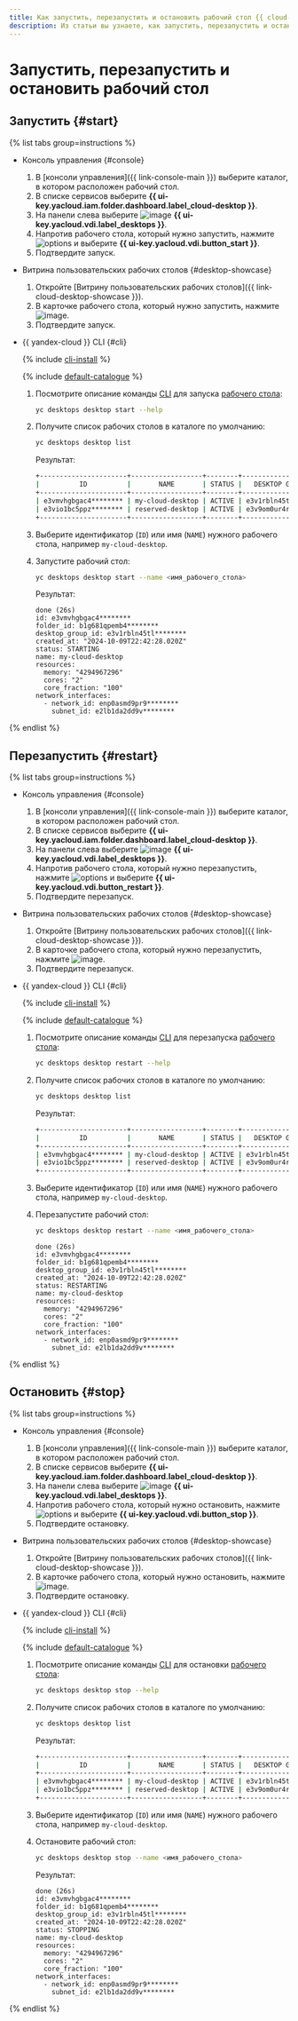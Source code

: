 ```yaml
---
title: Как запустить, перезапустить и остановить рабочий стол {{ cloud-desktop-full-name }}
description: Из статьи вы узнаете, как запустить, перезапустить и остановить рабочий стол {{ cloud-desktop-name }}.
---
```


# Запустить, перезапустить и остановить рабочий стол

## Запустить {#start}

{% list tabs group=instructions %}

- Консоль управления {#console}

  1. В [консоли управления]({{ link-console-main }}) выберите каталог, в котором расположен рабочий стол.
  1. В списке сервисов выберите **{{ ui-key.yacloud.iam.folder.dashboard.label_cloud-desktop }}**.
  1. На панели слева выберите ![image](../../../_assets/console-icons/display.svg) **{{ ui-key.yacloud.vdi.label_desktops }}**.
  1. Напротив рабочего стола, который нужно запустить, нажмите ![options](../../../_assets/console-icons/ellipsis.svg) и выберите **{{ ui-key.yacloud.vdi.button_start }}**.
  1. Подтвердите запуск.

- Витрина пользовательских рабочих столов {#desktop-showcase}

  1. Откройте [Витрину пользовательских рабочих столов]({{ link-cloud-desktop-showcase }}).
  1. В карточке рабочего стола, который нужно запустить, нажмите ![image](../../../_assets/console-icons/play.svg).
  1. Подтвердите запуск.

- {{ yandex-cloud }} CLI {#cli}

  {% include [cli-install](../../../_includes/cli-install.md) %}

  {% include [default-catalogue](../../../_includes/default-catalogue.md) %}

  1. Посмотрите описание команды [CLI](../../../cli/index.yaml) для запуска [рабочего стола](../../../cloud-desktop/concepts/desktops-and-groups.md):

      ```bash
      yc desktops desktop start --help
      ```

  1. Получите список рабочих столов в каталоге по умолчанию:

      ```bash
      yc desktops desktop list
      ```

      Результат:

      ```bash
      +----------------------+------------------+--------+----------------------+---------------------+
      |          ID          |       NAME       | STATUS |   DESKTOP GROUP ID   |   CREATED (UTC-0)   |
      +----------------------+------------------+--------+----------------------+---------------------+
      | e3vmvhgbgac4******** | my-cloud-desktop | ACTIVE | e3v1rbln45tl******** | 2024-10-09 22:42:28 |
      | e3vio1bc5ppz******** | reserved-desktop | ACTIVE | e3v9om0ur4rl******** | 2024-10-09 21:35:17 |
      +----------------------+------------------+--------+----------------------+---------------------+
      ```

  1. Выберите идентификатор (`ID`) или имя (`NAME`) нужного рабочего стола, например `my-cloud-desktop`.
  1. Запустите рабочий стол:

      ```bash
      yc desktops desktop start --name <имя_рабочего_стола>
      ```

      Результат:

      ```text
      done (26s)
      id: e3vmvhgbgac4********
      folder_id: b1g681qpemb4********
      desktop_group_id: e3v1rbln45tl********
      created_at: "2024-10-09T22:42:28.020Z"
      status: STARTING
      name: my-cloud-desktop
      resources:
        memory: "4294967296"
        cores: "2"
        core_fraction: "100"
      network_interfaces:
        - network_id: enp0asmd9pr9********
          subnet_id: e2lb1da2dd9v********
      ```

{% endlist %}

## Перезапустить {#restart}

{% list tabs group=instructions %}

- Консоль управления {#console}

  1. В [консоли управления]({{ link-console-main }}) выберите каталог, в котором расположен рабочий стол.
  1. В списке сервисов выберите **{{ ui-key.yacloud.iam.folder.dashboard.label_cloud-desktop }}**.
  1. На панели слева выберите ![image](../../../_assets/console-icons/display.svg) **{{ ui-key.yacloud.vdi.label_desktops }}**.
  1. Напротив рабочего стола, который нужно перезапустить, нажмите ![options](../../../_assets/console-icons/ellipsis.svg) и выберите **{{ ui-key.yacloud.vdi.button_restart }}**.
  1. Подтвердите перезапуск.

- Витрина пользовательских рабочих столов {#desktop-showcase}

  1. Откройте [Витрину пользовательских рабочих столов]({{ link-cloud-desktop-showcase }}).
  1. В карточке рабочего стола, который нужно перезапустить, нажмите ![image](../../../_assets/console-icons/arrow-rotate-right.svg).
  1. Подтвердите перезапуск.

- {{ yandex-cloud }} CLI {#cli}

  {% include [cli-install](../../../_includes/cli-install.md) %}

  {% include [default-catalogue](../../../_includes/default-catalogue.md) %}

  1. Посмотрите описание команды [CLI](../../../cli/index.yaml) для перезапуска [рабочего стола](../../../cloud-desktop/concepts/desktops-and-groups.md):

      ```bash
      yc desktops desktop restart --help
      ```

  1. Получите список рабочих столов в каталоге по умолчанию:

      ```bash
      yc desktops desktop list
      ```

      Результат:

      ```bash
      +----------------------+------------------+--------+----------------------+---------------------+
      |          ID          |       NAME       | STATUS |   DESKTOP GROUP ID   |   CREATED (UTC-0)   |
      +----------------------+------------------+--------+----------------------+---------------------+
      | e3vmvhgbgac4******** | my-cloud-desktop | ACTIVE | e3v1rbln45tl******** | 2024-10-09 22:42:28 |
      | e3vio1bc5ppz******** | reserved-desktop | ACTIVE | e3v9om0ur4rl******** | 2024-10-09 21:35:17 |
      +----------------------+------------------+--------+----------------------+---------------------+
      ```

  1. Выберите идентификатор (`ID`) или имя (`NAME`) нужного рабочего стола, например `my-cloud-desktop`.
  1. Перезапустите рабочий стол:

      ```bash
      yc desktops desktop restart --name <имя_рабочего_стола>
      ```

      ```text
      done (26s)
      id: e3vmvhgbgac4********
      folder_id: b1g681qpemb4********
      desktop_group_id: e3v1rbln45tl********
      created_at: "2024-10-09T22:42:28.020Z"
      status: RESTARTING
      name: my-cloud-desktop
      resources:
        memory: "4294967296"
        cores: "2"
        core_fraction: "100"
      network_interfaces:
        - network_id: enp0asmd9pr9********
          subnet_id: e2lb1da2dd9v********
      ```

{% endlist %}

## Остановить {#stop}

{% list tabs group=instructions %}

- Консоль управления {#console}

  1. В [консоли управления]({{ link-console-main }}) выберите каталог, в котором расположен рабочий стол.
  1. В списке сервисов выберите **{{ ui-key.yacloud.iam.folder.dashboard.label_cloud-desktop }}**.
  1. На панели слева выберите ![image](../../../_assets/console-icons/display.svg) **{{ ui-key.yacloud.vdi.label_desktops }}**.
  1. Напротив рабочего стола, который нужно остановить, нажмите ![options](../../../_assets/console-icons/ellipsis.svg) и выберите **{{ ui-key.yacloud.vdi.button_stop }}**.
  1. Подтвердите остановку.

- Витрина пользовательских рабочих столов {#desktop-showcase}

  1. Откройте [Витрину пользовательских рабочих столов]({{ link-cloud-desktop-showcase }}).
  1. В карточке рабочего стола, который нужно остановить, нажмите ![image](../../../_assets/console-icons/power.svg).
  1. Подтвердите остановку.

- {{ yandex-cloud }} CLI {#cli}

  {% include [cli-install](../../../_includes/cli-install.md) %}

  {% include [default-catalogue](../../../_includes/default-catalogue.md) %}

  1. Посмотрите описание команды [CLI](../../../cli/index.yaml) для остановки [рабочего стола](../../../cloud-desktop/concepts/desktops-and-groups.md):

      ```bash
      yc desktops desktop stop --help
      ```

  1. Получите список рабочих столов в каталоге по умолчанию:

      ```bash
      yc desktops desktop list
      ```

      Результат:

      ```bash
      +----------------------+------------------+--------+----------------------+---------------------+
      |          ID          |       NAME       | STATUS |   DESKTOP GROUP ID   |   CREATED (UTC-0)   |
      +----------------------+------------------+--------+----------------------+---------------------+
      | e3vmvhgbgac4******** | my-cloud-desktop | ACTIVE | e3v1rbln45tl******** | 2024-10-09 22:42:28 |
      | e3vio1bc5ppz******** | reserved-desktop | ACTIVE | e3v9om0ur4rl******** | 2024-10-09 21:35:17 |
      +----------------------+------------------+--------+----------------------+---------------------+
      ```

  1. Выберите идентификатор (`ID`) или имя (`NAME`) нужного рабочего стола, например `my-cloud-desktop`.
  1. Остановите рабочий стол:

      ```bash
      yc desktops desktop stop --name <имя_рабочего_стола>
      ```

      Результат:

      ```text
      done (26s)
      id: e3vmvhgbgac4********
      folder_id: b1g681qpemb4********
      desktop_group_id: e3v1rbln45tl********
      created_at: "2024-10-09T22:42:28.020Z"
      status: STOPPING
      name: my-cloud-desktop
      resources:
        memory: "4294967296"
        cores: "2"
        core_fraction: "100"
      network_interfaces:
        - network_id: enp0asmd9pr9********
          subnet_id: e2lb1da2dd9v********
      ```

{% endlist %}
